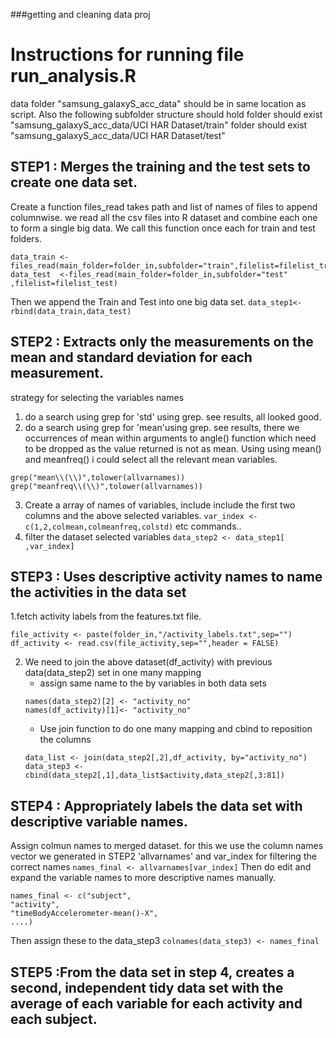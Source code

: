 ###getting and cleaning data proj

Instructions for running file run_analysis.R
============================================
data folder "samsung_galaxyS_acc_data" should be in same 
location as script. Also the following subfolder structure should hold
folder should exist "samsung_galaxyS_acc_data/UCI HAR Dataset/train"
folder should exist "samsung_galaxyS_acc_data/UCI HAR Dataset/test"

STEP1 : Merges the training and the test sets to create one data set.
----------------------------------------------------------------------
Create a function files_read takes path and list of names of files to append columnwise.
we read all the csv files into R dataset and combine each one to form a 
single big data. We call this function once each for train and test folders.
```
data_train <-files_read(main_folder=folder_in,subfolder="train",filelist=filelist_train)
data_test  <-files_read(main_folder=folder_in,subfolder="test" ,filelist=filelist_test)
```
Then we append the Train and Test into one big data set. `data_step1<- rbind(data_train,data_test)`

STEP2 : Extracts only the measurements on the mean and standard deviation for each measurement.
-----------------------------------------------------------------------------------------------
strategy for selecting the variables names
1. do a search using grep for 'std' using grep. see results, all looked good.
2. do a search using grep for 'mean'using grep. see results, there we occurrences of 
mean within arguments to angle() function which need to be dropped as the value returned is not
as mean. Using using mean() and meanfreq() i could select all the relevant mean variables.
```
grep("mean\\(\\)",tolower(allvarnames))
grep("meanfreq\\(\\)",tolower(allvarnames))
```
3. Create a array of names of variables, include include the first two columns and the above
selected variables. `var_index <- c(1,2,colmean,colmeanfreq,colstd)` etc commands..
4. filter the dataset selected variables `data_step2 <- data_step1[ ,var_index]`

STEP3 : Uses descriptive activity names to name the activities in the data set
-------------------------------------------------------------------------------
1.fetch activity labels from the features.txt file.
```
file_activity <- paste(folder_in,"/activity_labels.txt",sep="")
df_activity <- read.csv(file_activity,sep="",header = FALSE)
```
2. We need to join the above dataset(df_activity) with previous data(data_step2) set in one many mapping
	+ assign same name to the by variables in both data sets
	``` 
	names(data_step2)[2] <- "activity_no"
	names(df_activity)[1]<- "activity_no"
	```
	+ Use join function to do one many mapping and cbind to reposition the columns
	```
	data_list <- join(data_step2[,2],df_activity, by="activity_no")
	data_step3 <- cbind(data_step2[,1],data_list$activity,data_step2[,3:81])
	```
STEP4 : Appropriately labels the data set with descriptive variable names. 
---------------------------------------------
Assign colmun names to merged dataset. for this we use the column names vector
we generated in STEP2 'allvarnames' and var_index for filtering the correct names
`names_final <- allvarnames[var_index]` Then do edit and expand the variable names to more descriptive names manually.
```
names_final <- c("subject",
"activity",
"timeBodyAccelerometer-mean()-X",
....)
```
Then assign these to the data_step3 `colnames(data_step3) <- names_final`

STEP5 :From the data set in step 4, creates a second, independent tidy data set with the average of each variable for each activity and each subject.
-----------------------------------------------------------------------------------------------------------------------------------------------------
